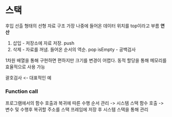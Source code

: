 # 스택
후입 선출 형태의 선형 자료 구조
가장 나중에 들어온 데이터 위치를 top이라고 부름
__연산__
1. 삽입 - 저장소에 자료 저장. push
2. 삭제 - 자료를 꺼냄. 들어온 순서의 역순. pop
isEmpty - 공백검사

1차원 배열을 통해 구현하면 편하지만 크기를 변경이 어렵다.
동적 할당을 통해 메모리를 효율적으로 사용 가능

괄호검사 <- 대표적인 예

### Function call
프로그램에서의 함수 호출과 복귀에 따른 수행 순서 관리 -> 시스템 스택
함수 호출 -> 변수 및 수행후 복귀할 주소를 스택 프레임에 저장 후 시스템 스택을 통해 관리